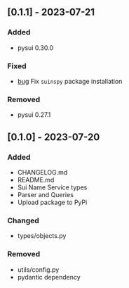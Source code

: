 ## [0.1.1] - 2023-07-21

### Added

- pysui 0.30.0

### Fixed

- [bug](https://github.com/andreidev1/suinspy/issues/2) Fix `suinspy` package installation

### Removed

- pysui 0.27.1

## [0.1.0] - 2023-07-20

### Added

- CHANGELOG.md
- README.md
- Sui Name Service types
- Parser and Queries
- Upload package to PyPi

### Changed

- types/objects.py


### Removed

- utils/config.py
- pydantic dependency